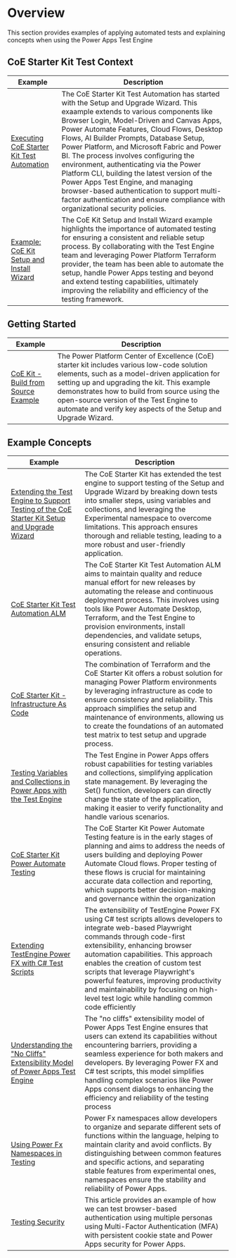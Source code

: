 # Overview

This section provides examples of applying automated tests and explaining concepts when using the Power Apps Test Engine

## CoE Starter Kit Test Context

| Example | Description |
|---------|-------------|
| [Executing CoE Starter Kit Test Automation ](./coe-kit-automate-test-sample.md) | The CoE Starter Kit Test Automation has started with the Setup and Upgrade Wizard. This exaample extends to various components like Browser Login, Model-Driven and Canvas Apps, Power Automate Features, Cloud Flows, Desktop Flows, AI Builder Prompts, Database Setup, Power Platform, and Microsoft Fabric and Power BI. The process involves configuring the environment, authenticating via the Power Platform CLI, building the latest version of the Power Apps Test Engine, and managing browser-based authentication to support multi-factor authentication and ensure compliance with organizational security policies.
| [Example: CoE Kit Setup and Install Wizard](./coe-kit-setup-and-install-wizard.md) | The CoE Kit Setup and Install Wizard example highlights the importance of automated testing for ensuring a consistent and reliable setup process. By collaborating with the Test Engine team and leveraging Power Platform Terraform provider, the team has been able to automate the setup, handle Power Apps testing and beyond and extend testing capabilities, ultimately improving the reliability and efficiency of the testing framework. |

## Getting Started

| Example | Description |
|---------|-------------|
| [CoE Kit - Build from Source Example](./coe-kit-build-from-source-run-tests.md) | The Power Platform Center of Excellence (CoE) starter kit includes various low-code solution elements, such as a model-driven application for setting up and upgrading the kit. This example demonstrates how to build from source using the open-source version of the Test Engine to automate and verify key aspects of the Setup and Upgrade Wizard.

## Example Concepts

| Example | Description |
|---------|-------------|
| [Extending the Test Engine to Support Testing of the CoE Starter Kit Setup and Upgrade Wizard](./coe-kit-extending-test-engine.md) | The CoE Starter Kit has extended the test engine to support testing of the Setup and Upgrade Wizard by breaking down tests into smaller steps, using variables and collections, and leveraging the Experimental namespace to overcome limitations. This approach ensures thorough and reliable testing, leading to a more robust and user-friendly application.
| [CoE Starter Kit Test Automation ALM](./coe-kit-test-automation-alm.md) | The CoE Starter Kit Test Automation ALM aims to maintain quality and reduce manual effort for new releases by automating the release and continuous deployment process. This involves using tools like Power Automate Desktop, Terraform, and the Test Engine to provision environments, install dependencies, and validate setups, ensuring consistent and reliable operations.
| [CoE Starter Kit -  Infrastructure As Code](./coe-kit-infrastructure-as-code.md) | The combination of Terraform and the CoE Starter Kit offers a robust solution for managing Power Platform environments by leveraging infrastructure as code to ensure consistency and reliability. This approach simplifies the setup and maintenance of environments, allowing us to create the foundations of an automated test matrix to test setup and upgrade process. 
| [Testing Variables and Collections in Power Apps with the Test Engine](./custom-page-variables-and-collections.md) | The Test Engine in Power Apps offers robust capabilities for testing variables and collections, simplifying application state management. By leveraging the Set() function, developers can directly change the state of the application, making it easier to verify functionality and handle various scenarios.
| [CoE Starter Kit Power Automate Testing](./coe-kit-powerautomate-testing.md) | The CoE Starter Kit Power Automate Testing feature is in the early stages of planning and aims to address the needs of users building and deploying Power Automate Cloud flows. Proper testing of these flows is crucial for maintaining accurate data collection and reporting, which supports better decision-making and governance within the organization
| [Extending TestEngine Power FX with C# Test Scripts](./extending-testengine-powerfx-with-with-csharp-test-scripts.md) | The extensibility of TestEngine Power FX using C# test scripts allows developers to integrate web-based Playwright commands through code-first extensibility, enhancing browser automation capabilities. This approach enables the creation of custom test scripts that leverage Playwright's powerful features, improving productivity and maintainability by focusing on high-level test logic while handling common code efficiently
| [Understanding the "No Cliffs" Extensibility Model of Power Apps Test Engine](./understanding-no-cliffs-extensibility-model.md) | The "no cliffs" extensibility model of Power Apps Test Engine ensures that users can extend its capabilities without encountering barriers, providing a seamless experience for both makers and developers. By leveraging Power FX and C# test scripts, this model simplifies handling complex scenarios like Power Apps consent dialogs to enhancing the efficiency and reliability of the testing process
| [Using Power Fx Namespaces in Testing](./using-powerfx-namespaces-in-testing.md) | Power Fx namespaces allow developers to organize and separate different sets of functions within the language, helping to maintain clarity and avoid conflicts. By distinguishing between common features and specific actions, and separating stable features from experimental ones, namespaces ensure the stability and reliability of Power Apps.
| [Testing Security](./testing-security.md) | This article provides an example of how we can test browser-based authentication using multiple personas using Multi-Factor Authentication (MFA) with persistent cookie state and Power Apps security for Power Apps. 